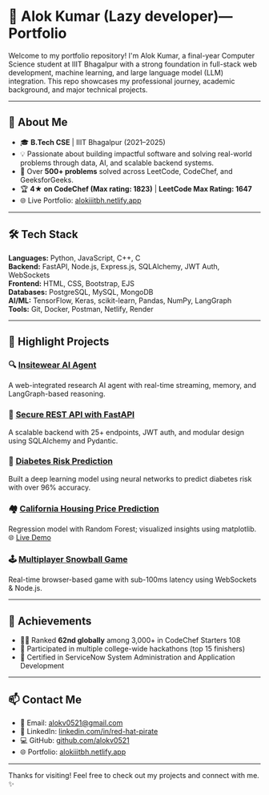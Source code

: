 # 🧠 Alok Kumar (Lazy developer)— Portfolio

Welcome to my portfolio repository! I'm Alok Kumar, a final-year Computer Science student at IIIT Bhagalpur with a strong foundation in full-stack web development, machine learning, and large language model (LLM) integration. This repo showcases my professional journey, academic background, and major technical projects.

---

## 🚀 About Me

- 🎓 **B.Tech CSE** | IIIT Bhagalpur (2021–2025)
- 💡 Passionate about building impactful software and solving real-world problems through data, AI, and scalable backend systems.
- 🧩 Over **500+ problems** solved across LeetCode, CodeChef, and GeeksforGeeks.
- 🏆 **4★ on CodeChef (Max rating: 1823)** | **LeetCode Max Rating: 1647**
- 🌐 Live Portfolio: [alokiiitbh.netlify.app](https://alokiiitbh.netlify.app)

---

## 🛠️ Tech Stack

**Languages:** Python, JavaScript, C++, C  
**Backend:** FastAPI, Node.js, Express.js, SQLAlchemy, JWT Auth, WebSockets  
**Frontend:** HTML, CSS, Bootstrap, EJS  
**Databases:** PostgreSQL, MySQL, MongoDB  
**AI/ML:** TensorFlow, Keras, scikit-learn, Pandas, NumPy, LangGraph  
**Tools:** Git, Docker, Postman, Netlify, Render

---

## 📌 Highlight Projects

### 🔍 [Insitewear AI Agent](https://github.com/alokv0521/insitewear-ai-agent)
A web-integrated research AI agent with real-time streaming, memory, and LangGraph-based reasoning.

### 🔐 [Secure REST API with FastAPI](https://github.com/alokv0521/fastAPI)
A scalable backend with 25+ endpoints, JWT auth, and modular design using SQLAlchemy and Pydantic.

### 🏥 [Diabetes Risk Prediction](https://github.com/alokv0521/kidney-disease-classification)
Built a deep learning model using neural networks to predict diabetes risk with over 96% accuracy.

### 🏘️ [California Housing Price Prediction](https://github.com/alokv0521/california_house_prediction)
Regression model with Random Forest; visualized insights using matplotlib.  
🌐 [Live Demo](https://california-house-prediction-rjx7.onrender.com)

### 🕹️ [Multiplayer Snowball Game](https://github.com/alokv0521/multiplayer-game)
Real-time browser-based game with sub-100ms latency using WebSockets & Node.js.

---

## 🏅 Achievements

- 👨‍💻 Ranked **62nd globally** among 3,000+ in CodeChef Starters 108
- 🧠 Participated in multiple college-wide hackathons (top 15 finishers)
- 🎯 Certified in ServiceNow System Administration and Application Development

---

## 📫 Contact Me

- 📧 Email: [alokv0521@gmail.com](mailto:alokv0521@gmail.com)
- 🔗 LinkedIn: [linkedin.com/in/red-hat-pirate](https://www.linkedin.com/in/red-hat-pirate/)
- 💻 GitHub: [github.com/alokv0521](https://github.com/alokv0521)
- 🌐 Portfolio: [alokiiitbh.netlify.app](https://alokiiitbh.netlify.app)

---

Thanks for visiting! Feel free to check out my projects and connect with me. ✨
